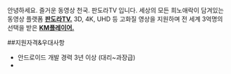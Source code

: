안녕하세요.
즐거운 동영상 천국. 판도라TV 입니다.
세상의 모든 희노애락이 담겨있는 동영상 플랫폼 **[판도라TV.](http://pandora.tv)**
3D, 4K, UHD 등 고화질 영상을 지원하며 전 세계 3억명의 선택을 받은 **[KM플레이어.](http://www.kmplayer.com)**


##지원자격&우대사항

- 안드로이드 개발 경력 3년 이상 (대리~과장급)
- 






